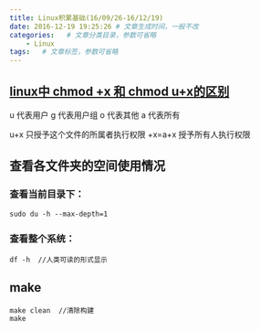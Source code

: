 ```yaml
---
title: Linux积累基础(16/09/26-16/12/19)
date: 2016-12-19 19:25:26 # 文章生成时间，一般不改
categories:   # 文章分类目录，参数可省略
    - Linux
tags:   # 文章标签，参数可省略
---
```

##  [linux中 chmod +x 和 chmod u+x的区别](http://blog.csdn.net/uniquewonderq/article/details/50774484)
u 代表用户
g 代表用户组
o 代表其他
a 代表所有

u+x 只授予这个文件的所属者执行权限
+x=a+x 授予所有人执行权限

<!--more-->
## 查看各文件夹的空间使用情况
### 查看当前目录下：
```
sudo du -h --max-depth=1
```
### 查看整个系统：
```
df -h  //人类可读的形式显示
```

## make
```
make clean  //清除构建
make
```